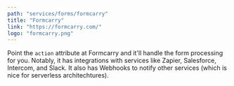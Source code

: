 ```yaml
---
path: "services/forms/formcarry"
title: "Formcarry"
link: "https://formcarry.com/"
logo: "formcarry.png"
---
```


Point the `action` attribute at Formcarry and it'll handle the form processing for you. Notably, it has integrations with services like Zapier, Salesforce, Intercom, and Slack. It also has Webhooks to notify other services (which is nice for serverless architechtures).
